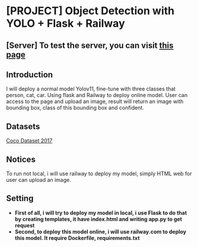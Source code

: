# [PROJECT] Object Detection with YOLO + Flask + Railway

## [Server] To test the server, you can visit [this page](https://flaskapp-production-4f78.up.railway.app/) 

## Introduction

I will deploy a normal model Yolov11, fine-tune with three classes that person, cat, car. Using flask and Railway to deploy online model. User can access to the page and upload an image, result will return an image with bounding box, class of this bounding box and confident.

## Datasets
[Coco Dataset 2017](https://cocodataset.org/#home)

## Notices
To run not local, i will use railway to deploy my model, simply HTML web for user can upload an image.
## Setting

* **First of all, i will try to deploy my model in local, i use Flask to do that by creating templates, it have index.html and writing app.py to get request**
* **Second, to deploy this model online, i will use railway.com to deploy this model. It require Dockerfile, requirements.txt**